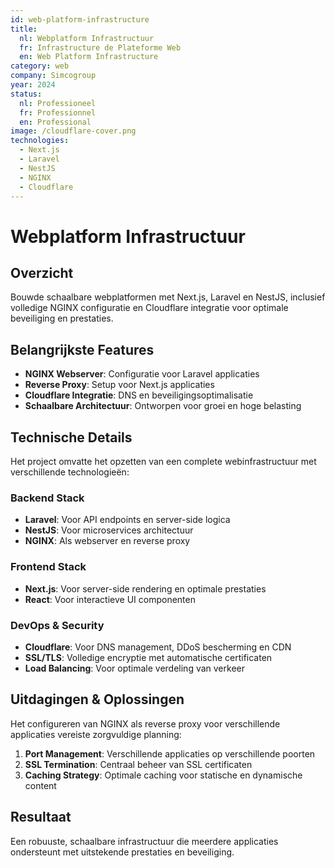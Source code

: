 ```yaml
---
id: web-platform-infrastructure
title:
  nl: Webplatform Infrastructuur
  fr: Infrastructure de Plateforme Web
  en: Web Platform Infrastructure
category: web
company: Simcogroup
year: 2024
status:
  nl: Professioneel
  fr: Professionnel
  en: Professional
image: /cloudflare-cover.png
technologies:
  - Next.js
  - Laravel
  - NestJS
  - NGINX
  - Cloudflare
---
```


# Webplatform Infrastructuur

## Overzicht

Bouwde schaalbare webplatformen met Next.js, Laravel en NestJS, inclusief volledige NGINX configuratie en Cloudflare integratie voor optimale beveiliging en prestaties.

## Belangrijkste Features

- **NGINX Webserver**: Configuratie voor Laravel applicaties
- **Reverse Proxy**: Setup voor Next.js applicaties
- **Cloudflare Integratie**: DNS en beveiligingsoptimalisatie
- **Schaalbare Architectuur**: Ontworpen voor groei en hoge belasting

## Technische Details

Het project omvatte het opzetten van een complete webinfrastructuur met verschillende technologieën:

### Backend Stack

- **Laravel**: Voor API endpoints en server-side logica
- **NestJS**: Voor microservices architectuur
- **NGINX**: Als webserver en reverse proxy

### Frontend Stack

- **Next.js**: Voor server-side rendering en optimale prestaties
- **React**: Voor interactieve UI componenten

### DevOps & Security

- **Cloudflare**: Voor DNS management, DDoS bescherming en CDN
- **SSL/TLS**: Volledige encryptie met automatische certificaten
- **Load Balancing**: Voor optimale verdeling van verkeer

## Uitdagingen & Oplossingen

Het configureren van NGINX als reverse proxy voor verschillende applicaties vereiste zorgvuldige planning:

1. **Port Management**: Verschillende applicaties op verschillende poorten
2. **SSL Termination**: Centraal beheer van SSL certificaten
3. **Caching Strategy**: Optimale caching voor statische en dynamische content

## Resultaat

Een robuuste, schaalbare infrastructuur die meerdere applicaties ondersteunt met uitstekende prestaties en beveiliging.

